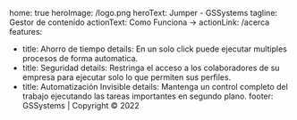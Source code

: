 home: true
heroImage: /logo.png
heroText: Jumper - GSSystems
tagline: Gestor de contenido
actionText: Como Funciona →
actionLink: /acerca
features:

- title: Ahorro de tiempo
  details: En un solo click puede ejecutar multiples procesos de forma automatica.
- title: Seguridad
  details: Restringa el acceso a los colaboradores de su empresa para ejecutar solo lo que permiten sus perfiles.
- title: Automatización Invisible
  details: Mantenga un control completo del trabajo ejecutando las tareas importantes en segundo plano.
  footer: GSSystems | Copyright © 2022
